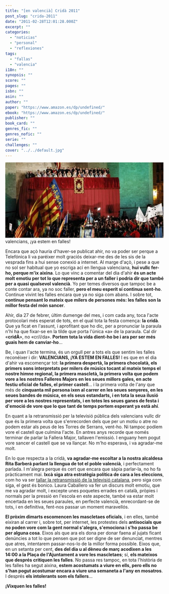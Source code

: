 ```yaml
---
title: "[en valencià] Cridà 2011"
post_slug: "crida-2011"
date: "2011-02-28T12:01:28.000Z"
excerpt: ""
categories: 
  - "noticias"
  - "personal"
  - "reflexiones"
tags: 
  - "fallas"
  - "valencia"
i18n: ""
synopsis: ""
score: ""
pages: ""
isbn: ""
asin: ""
author: ""
paper: "https://www.amazon.es/dp/undefined/"
ebook: "https://www.amazon.es/dp/undefined/"
publisher: ""
book_card: ""
genres_fic: ""
genres_nofic: ""
serie: ""
challenges: ""
cover: "../../default.jpg"
---
```


![](images/crida2011.jpg "Crida 2011")valencians, ¡ya estem en falles!

Encara que açò hauria d'haver-se publicat ahir, no va poder ser perque a Telefónica li va paréixer molt graciós deixar-me des de les sis de la vesprada fins a hui sense conexió a internet. Al marge d'açò, i pese a que no sol ser habitual que yo escriga ací en llengua valenciana, **hui vullc fer-ho, perque m'ix aixina**. Lo que vinc a comentar del dia d'ahir **és un acte molt emotiu per tot lo que representa per a un faller i podria dir que també per a quasi qualsevol valencià**. Yo per temes diversos que tampoc be a conte contar ara, ya no soc faller, **pero el meu esperit sí continua sent-ho**. Continue vivint les falles encara que ya no siga com abans. I sobre tot, **continue pensant lo mateix que milers de persones més: les falles son la millor festa del món sancer**.

Ahir, dia 27 de febrer, últim dumenge del mes, i com cada any, toca l'acte protocolari més esperat de tots, en el qual tota la festa comença: **la cridà**. Que ya ficat en l'assunt, i aprofitant que ho dic, per a pronunciar la paraula n'hi ha que fixar-se en la tilde que porta l'única «a» de la paraula. Cal dir «**cridÀ**», no «cr/í/da». **Portem tota la vida dient-ho be i ara per ser més guais hem de canviar-ho**...

Be, i quan l'acte termina, és un orgull per a tots els que sentim les falles reconéixer i dir: **VALENCIANS, ¡YA ESTEM EN FALLES!** I es que en el dia d'ahir va escomençar tot: **la primera despertà, la primera chocolatà, els primers sons interpretats per milers de músics tocant al mateix temps el nostre himne regional, la primera mascletà, la primera volta que podem vore a les nostres Falleres Majors en les seues millors gales, en acte festiu oficial de falles, el primer castell**... i la primera volta de l'any que més de **cinquanta mil persona ixen al carrer en les seues senyeres, en les seues bandes de música, en els seus estandarts, i en tota la seua ilusió per vore a les nostres representats, i en totes les seues ganes de festa i d'emoció de vore que lo que tant de temps portem esperant ya està ahí**.

En quant a la retransmissió per la televisió pública dels valencians vullc dir que és la primera volta que s'enrecorden dels que per un motiu o atre no podem estar als peus de les Torres de Serrans, vent-ho. Ni tampoc podíem vore el castell que culmina l'acte. En antres anys recorde que només terminar de parlar la Fallera Major, tallaven l'emissió. I enguany hem pogut vore sancer el castell que se va llançar. No m'ho esperava, i va agradar-me molt.

En lo que respecta a la cridà, **va agradar-me escoltar a la nostra alcaldesa Rita Barberá parlant la llengua de tot el poble valencià**, i perfectament parlada. I m'alegra perque és cert que encara que sàpia parlar-la, no ho fa pràcticament mai. **Ixcà siga atra estratègia política de cara a les eleccions**, com ho va ser [tallar la retransmissió de la televisió catalana](http://fjp.es/adios-tv3-adios-y-no-vuelvas/), pero siga com siga, el gest és bonico. Laura Caballero va fer un discurs molt emotiu, que me va agradar molt, i excepte unes poquetes errades en català, pròpies i normals per la pressió en l'escola en este aspecte, també va estar molt encertada en les seues paraules, en perfecte valencià, enrecordant-se de tots, i en definitiva, fent-nos passar un moment maravellós.

**El pròxim dimarts escomencen les mascletaes oficials**, i en elles, també eixiran al carrer i, sobre tot, per internet, les protestes dels **antisocials que no poden vore com la gent normal s'alegra, s'emociona i s'ho passa be per alguna cosa**. Eixos als que ara els dona per donar faena al jujats ficant denúncies a tot lo que pensen que pot ser digne de ser denunciat, mentres que atres, intentarem passar-nos-lo de la millor forma possible. Eixos que, en un setanta per cent, **des del dia u al dèneu de març acodixen a les 14:00 a la Plaça de l'Ajuntament a vore les mascletaes**; sí, **els mateixos que després critiquen les falles**. No passa res tampoc, en tota l'història de les falles ha segut aixina, **estem acostumats a viure en ells, pero ells no s'han pogut acostumar encara a viure una semaneta a l'any en mosatros**. I després **els intolerants som els fallers**...

**¡Vixquen les falles!**
